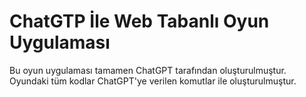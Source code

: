 # ChatGTP İle Web Tabanlı Oyun Uygulaması

Bu oyun uygulaması tamamen ChatGPT tarafından oluşturulmuştur. Oyundaki tüm kodlar ChatGPT'ye verilen komutlar ile oluşturulmuştur.